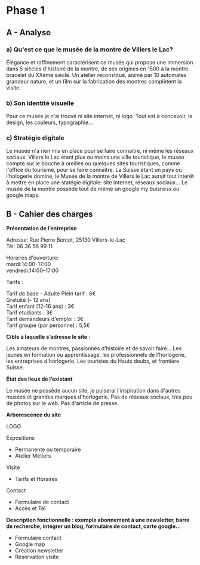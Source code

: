 # Phase 1

## A - Analyse
### a) Qu'est ce que le musée de la montre de Villers le Lac?

Élégance et raffinement caractérisent ce musée qui propose une immersion dans 5 siècles d'histoire de la montre, de ses origines en 1500 à la montre bracelet du XXème siècle. Un atelier reconstitué, animé par 10 automates grandeur nature, et un film sur la fabrication des montres complètent la visite.

### b) Son identité visuelle
Pour ce musée je n'ai trouvé ni site internet, ni logo. Tout est à concevoir, le design, les couleurs, typographie... 

### c) Stratégie digitale
Le musée n'a rien mis en place pour se faire connaitre, ni même les réseaux sociaux. Villers le Lac étant plus ou moins une ville touristique, le musée compte sur le bouche à oreilles ou quelques sites touristiques, comme l'office du tourisme, pour se faire connaître.
La Suisse étant un pays où l'hologerie domine, le Musée de la montre de Villers le Lac aurait tout interêt à mettre en place une statégie digitale: site internet, réseaux sociaux...
Le musée de la montre possède tout de même un google my buisness ou google maps.

## B - Cahier des charges

**Présentation de l’entreprise**

Adresse: Rue Pierre Bercot, 25130 Villers-le-Lac  
Tél:  06 36 56 99 11  

Horaires d'ouverture:  
mardi:14:00–17:00  
vendredi:14:00–17:00  

Tarifs :  

Tarif de base - Adulte Plein tarif : 6€  
Gratuité (- 12 ans)  
Tarif enfant (12-16 ans) : 3€  
Tarif etudiants : 3€  
Tarif demandeurs d'emploi : 3€  
Tarif groupe (par personne) : 5,5€  


**Cible à laquelle s’adresse le site** : 

  Les amateurs de montres, passionnés d'histoire et de savoir faire...
  Les jeunes en formation ou apprentissage, les professionnels de l'horlogerie, les entreprises d'horlogerie.
  Les touristes du Hauts doubs, et frontière Suisse.

  **État des lieux de l’existant**

  Le musée ne possède aucun site, je puiserai l'inspiration dans d'autres musées et grandes marques d'horlogerie.
  Pas de réseaux sociaux, très peu de photos sur le web.
  Pas d'article de presse.

  **Arborescence du site**

LOGO

Expositions  
- Permanente ou temporaire  
- Atelier Métiers  

Visite
- Tarifs et Horaires

Contact
- Formulaire de contact  
- Accès et Tél  

**Description fonctionnelle : exemple abonnement à une newsletter, barre de recherche, intégrer un blog, formulaire de contact, carte google...**

- Formulaire contact  
- Google map  
- Création newsletter  
- Réservation visite  
